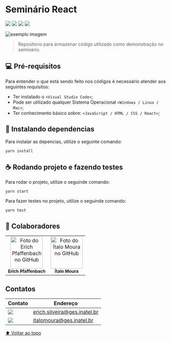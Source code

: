 # Seminário React

<img src="https://img.shields.io/badge/JavaScript-F7DF1E?style=for-the-badge&logo=javascript&logoColor=black" /> <img src="https://img.shields.io/badge/HTML-239120?style=for-the-badge&logo=html5&logoColor=white" /> <img src="https://img.shields.io/badge/CSS-239120?&style=for-the-badge&logo=css3&logoColor=white" /> <img src="https://img.shields.io/badge/React-20232A?style=for-the-badge&logo=react&logoColor=61DAFB" />

<img src="https://respostas.sebrae.com.br/wp-content/uploads/2020/06/0-destaque-linguagens-de-programacao-2019.jpg" alt="exemplo imagem">

> Repositório para armazenar  código utilizado como demonstração no seminário.

## 💻 Pré-requisitos

Para entender o que está sendo feito nos códigos é necessário atender aos seguintes requisitos:

* Ter instalado o `<Visual Studio Code>`;
* Pode ser utilizado qualquer Sistema Operacional `<Windows / Linux / Mac>`;
* Ter conhecimento básico sobre: `<JavaScript / HTML / CSS / React>`;

## 🚀 Instalando dependencias

Para instalar as depencias, utilize o seguinte comando:
```
yarn install
```

## ☕ Rodando projeto e fazendo testes

Para rodar o projeto, utilize o seguinde comando:
```
yarn start
```

Para fazer testes no projeto, utilize o seguinde comando:
```
yarn test
```

## 🤝 Colaboradores

<table>
  <tr>
    <td align="center">
      <a href="#">
        <img src="https://avatars.githubusercontent.com/u/49520647?v=4" width="100px;" alt="Foto do Erich Pfaffenbach no GitHub"/><br>
        <sub>
          <b>Erich Pfaffenbach</b>
        </sub>
      </a>
    </td>
    <td align="center">
      <a href="#">
        <img src="https://avatars.githubusercontent.com/u/12284353?v=4" width="100px;" alt="Foto do Ítalo Moura no GitHub"/><br>
        <sub>
          <b>Ítalo Moura</b>
        </sub>
      </a>
    </td>
</table>

## Contatos
Contato | Endereço
------------ | -------------
<img src="https://img.shields.io/badge/Microsoft_Outlook-0078D4?style=for-the-badge&logo=microsoft-outlook&logoColor=white" /> | erich.silveira@ges.inatel.br
<img src="https://img.shields.io/badge/Microsoft_Outlook-0078D4?style=for-the-badge&logo=microsoft-outlook&logoColor=white" /> | italomoura@ges.inatel.br

[⬆ Voltar ao topo](#React_Seminario)<br>
